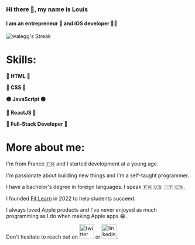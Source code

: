### Hi there 👋, my name is Louis
#### I am an entrepreneur 🚀 and iOS developer 👨‍💻

![walegg's Streak](https://github-readme-streak-stats.herokuapp.com/?user=walegg&theme=gruvbox&hide_border=true)

# Skills: 

**🔸 HTML 🔸**

**🔷 CSS 🔷**

**🟡 JavaScript 🟡**

**🔷 ReactJS 🔷**

**🔸 Full-Stack Developer 🔸**

# More about me:

I'm from France 🇫🇷 and I started development at a young age.

I'm passionate about building new things and I'm a self-taught programmer.

I have a bachelor's degree in foreign languages. I speak 🇫🇷 🇺🇸 🇮🇹 🇨🇳.

I founded [Fit Learn](www.fit-learn.com) in 2022 to help students succeed.

I always loved Apple products and I've never enjoyed as much programming as I do when making Apple apps 😁.

Don't hesitate to reach out on [<img src='https://cdn.jsdelivr.net/npm/simple-icons@3.0.1/icons/twitter.svg' alt='twitter' height='40'>](https://twitter.com/WaleML) or [<img src='https://cdn.jsdelivr.net/npm/simple-icons@3.0.1/icons/linkedin.svg' alt='linkedin' height='40'>](https://www.linkedin.com/in/louis-mille-66b382181/).


